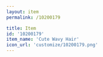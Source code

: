 ```yaml
---
layout: item
permalink: /10200179

title: Item
id: '10200179'
item_name: 'Cute Wavy Hair'
icon_url: 'customize/10200179.png'
---
```

